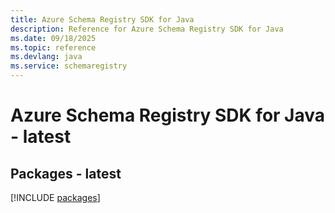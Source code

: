 ```yaml
---
title: Azure Schema Registry SDK for Java
description: Reference for Azure Schema Registry SDK for Java
ms.date: 09/18/2025
ms.topic: reference
ms.devlang: java
ms.service: schemaregistry
---
```

# Azure Schema Registry SDK for Java - latest
## Packages - latest
[!INCLUDE [packages](schema-registry-index.md)]